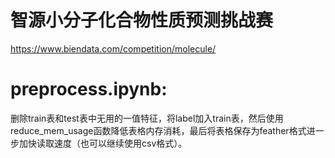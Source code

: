 # 智源小分子化合物性质预测挑战赛
https://www.biendata.com/competition/molecule/

# preprocess.ipynb:  
删除train表和test表中无用的一值特征，将label加入train表，然后使用reduce_mem_usage函数降低表格内存消耗，最后将表格保存为feather格式进一步加快读取速度（也可以继续使用csv格式）。
